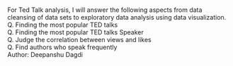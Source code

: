 <br> For Ted Talk analysis, I will answer the following aspects from data cleansing of data sets to exploratory data analysis using data visualization.
<br>
Q. Finding the most popular TED talks
<br>
Q. Finding the most popular TED talks Speaker
<br>
Q. Judge the correlation between views and likes
<br>
Q. Find authors who speak frequently
<br>
Author: Deepanshu Dagdi
